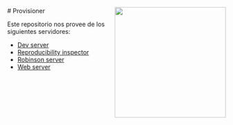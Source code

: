 <img src="https://www.islas.org.mx/img/logo.svg" align="right" width="256" />
# Provisioner

Este repositorio nos provee de los siguientes servidores:

- [Dev server](islasgeci.dev)
- [Reproducibility inspector](reproducinility.dev)
- [Robinson server](robinsondata.icu)
- [Web server](islasgeci.org)

